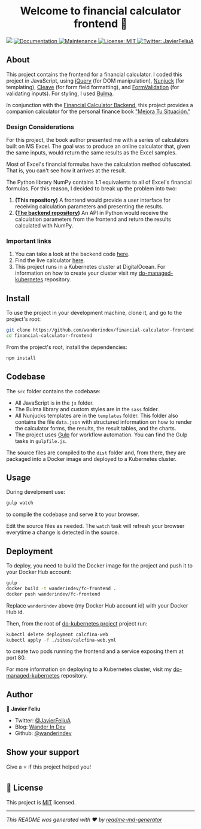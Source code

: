 <h1 align="center">Welcome to financial calculator frontend 👋</h1>
<p>
  <img src="https://img.shields.io/badge/version-0.0.1-blue.svg?cacheSeconds=2592000" />
  <a href="https://github.com/wanderindev/financial-calculator-frontend/blob/master/README.md">
    <img alt="Documentation" src="https://img.shields.io/badge/documentation-yes-brightgreen.svg" target="_blank" />
  </a>
  <a href="https://github.com/wanderindev/financial-calculator-frontend/graphs/commit-activity">
    <img alt="Maintenance" src="https://img.shields.io/badge/Maintained%3F-yes-brightgreen.svg" target="_blank" />
  </a>
  <a href="https://github.com/wanderindev/financial-calculator-frontend/blob/master/LICENSE.md">
    <img alt="License: MIT" src="https://img.shields.io/badge/License-MIT-yellow.svg" target="_blank" />
  </a>
  <a href="https://twitter.com/JavierFeliuA">
    <img alt="Twitter: JavierFeliuA" src="https://img.shields.io/twitter/follow/JavierFeliuA.svg?style=social" target="_blank" />
  </a>
</p>

## About
This project contains the frontend for a financial calculator.  I coded this project in JavaScript, using [jQuery](https://jquery.com/) (for DOM manipulation), [Nunjuck](https://mozilla.github.io/nunjucks/) (for templating), [Cleave](https://nosir.github.io/cleave.js/) (for form field formatting), and [FormValidation](https://formvalidation.io/) (for validating inputs). For styling, I used [Bulma](https://bulma.io/).

In conjunction with the [Financial Calculator Backend](https://github.com/wanderindev/financial-calculator-backend), this project provides a companion calculator for the personal finance book ["Mejora Tu Situación."](https://www.amazon.com/Mejora-ituaci%C3%B3n-necesitas-personales-calcularlo-ebook/dp/B08DN9L7V9?_encoding=UTF8&camp=1789&creative=9325&linkCode=ur2&tag=storypodca-20&linkId=2P4S6EY6B462X4AR)

### Design Considerations
For this project, the book author presented me with a series of calculators built on MS Excel.  The goal was to produce an online calculator that, given the same inputs, would return the same results as the Excel samples.

Most of Excel's financial formulas have the calculation method obfuscated.  That is, you can't see how it arrives at the result.

The Python library NumPy contains 1:1 equivalents to all of Excel's financial formulas.  For this reason, I decided to break up the problem into two:
1. **(This repository)** A frontend would provide a user interface for receiving calculation parameters and presenting the results.
2. **([The backend repository](https://github.com/wanderindev/financial-calculator-backend))** An API in Python would receive the calculation parameters from the frontend and return the results calculated with NumPy.

### Important links
1. You can take a look at the backend code [here](https://github.com/wanderindev/financial-calculator-backend).
2. Find the live calculator [here](https://www.calcfina.com/es/calculadora-de-ahorros.html).
3. This project runs in a Kubernetes cluster at DigitalOcean.  For information on how to create your cluster visit my [do-managed-kubernetes](https://github.com/wanderindev/do-managed-kubernetes) repository.


## Install

To use the project in your development machine, clone it, and go to the project's root:
```sh
git clone https://github.com/wanderindev/financial-calculator-frontend.git
cd financial-calculator-frontend
```
From the project's root, install the dependencies:
```sh
npm install
```

## Codebase
The ```src``` folder contains the codebase:
* All JavaScript is in the ```js``` folder.
* The Bulma library and custom styles are in the ```sass``` folder.
* All Nunjucks templates are in the ```templates``` folder.  This folder also contains the file ```data.json``` with structured information on how to render the calculator forms, the results, the result tables, and the charts.
* The project uses [Gulp](https://gulpjs.com/) for workflow automation.  You can find the Gulp tasks in ```gulpfile.js```.

The source files are compiled to the ```dist``` folder and, from there, they are packaged into a Docker image and deployed to a Kubernetes cluster.

## Usage
During develpment use:
```sh
gulp watch
```
to compile the codebase and serve it to your browser.  

Edit the source files as needed. The ```watch``` task will refresh your browser everytime a change is detected in the source.

## Deployment
To deploy, you need to build the Docker image for the project and push it to your Docker Hub account:
```sh
gulp
docker build -t wanderindev/fc-frontend .
docker push wanderindev/fc-frontend
```
Replace ```wanderindev``` above (my Docker Hub account id) with your Docker Hub id.

Then, from the root of [do-kubernetes project](https://github.com/wanderindev/do-managed-kubernetes) project run:
```sh
kubectl delete deployment calcfina-web
kubectl apply -f ./sites/calcfina-web.yml
```
to create two pods running the frontend and a service exposing them at port 80.

For more information on deploying to a Kubernetes cluster, visit 
my [do-managed-kubernetes](https://github.com/wanderindev/do-managed-kubernetes) repository.

## Author

👤 **Javier Feliu**

* Twitter: [@JavierFeliuA](https://twitter.com/JavierFeliuA)
* Blog: [Wander In Dev](https://wanderin.dev)  
* Github: [@wanderindev](https://github.com/wanderindev)

## Show your support

Give a ⭐️ if this project helped you!

## 📝 License

This project is [MIT](https://github.com/wanderindev/financial-calculator-frontend/blob/master/LICENSE.md) licensed.

***
_This README was generated with ❤️ by [readme-md-generator](https://github.com/kefranabg/readme-md-generator)_
